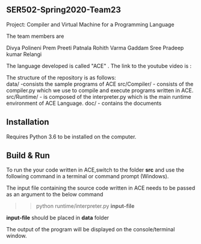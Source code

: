 ## SER502-Spring2020-Team23
Project: Compiler and Virtual Machine for a Programming Language  

The team members are  

Divya Polineni
Prem Preeti Patnala
Rohith Varma Gaddam
Sree Pradeep kumar Relangi


The language developed is called "ACE" . The link to the youtube video is : 

The structure of the repository is as follows:  
data/ -consists the sample programs of ACE
src/Compiler/ - consists of the compiler.py which we use to compile and execute programs written in ACE.  
src/Runtime/ - is composed of the interpreter.py which is the main runtime environment of ACE Language.
doc/ - contains the documents

## Installation

Requires Python 3.6 to be installed on the computer.

## Build & Run

To run the your code written in ACE,switch to the folder **src** and use the following command in a terminal or command prompt (Windows).  

The input file containing the source code written in ACE needs to be passed as an argument to the below command  

>>  python runtime/interpreter.py **input-file**

**input-file** should be placed in **data** folder

The output of the program will be displayed on the console/terminal window.  


